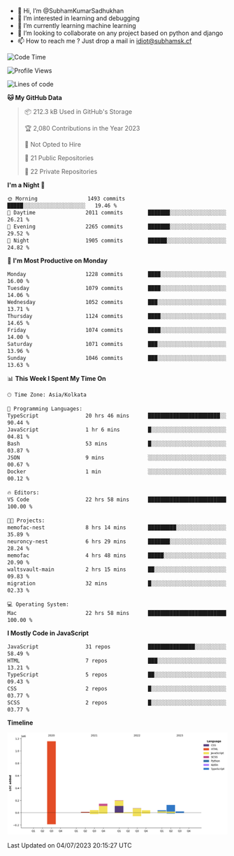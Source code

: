 - 👋 Hi, I’m @SubhamKumarSadhukhan
- 👀 I’m interested in learning and debugging
- 🌱 I’m currently learning machine learning
- 💞️ I’m looking to collaborate on any project based on python and django
- 📫 How to reach me ?
      Just drop a mail in idiot@subhamsk.cf

<!---
SubhamKumarSadhukhan/SubhamKumarSadhukhan is a ✨ special ✨ repository because its `README.md` (this file) appears on your GitHub profile.
You can click the Preview link to take a look at your changes.
--->


<!--START_SECTION:waka-->
![Code Time](http://img.shields.io/badge/Code%20Time-1%2C289%20hrs%2015%20mins-blue)

![Profile Views](http://img.shields.io/badge/Profile%20Views-0-blue)

![Lines of code](https://img.shields.io/badge/From%20Hello%20World%20I%27ve%20Written-1.9%20million%20lines%20of%20code-blue)

**🐱 My GitHub Data** 

> 📦 212.3 kB Used in GitHub's Storage 
 > 
> 🏆 2,080 Contributions in the Year 2023
 > 
> 🚫 Not Opted to Hire
 > 
> 📜 21 Public Repositories 
 > 
> 🔑 22 Private Repositories 
 > 
**I'm a Night 🦉** 

```text
🌞 Morning                1493 commits        █████░░░░░░░░░░░░░░░░░░░░   19.46 % 
🌆 Daytime                2011 commits        ███████░░░░░░░░░░░░░░░░░░   26.21 % 
🌃 Evening                2265 commits        ███████░░░░░░░░░░░░░░░░░░   29.52 % 
🌙 Night                  1905 commits        ██████░░░░░░░░░░░░░░░░░░░   24.82 % 
```
📅 **I'm Most Productive on Monday** 

```text
Monday                   1228 commits        ████░░░░░░░░░░░░░░░░░░░░░   16.00 % 
Tuesday                  1079 commits        ████░░░░░░░░░░░░░░░░░░░░░   14.06 % 
Wednesday                1052 commits        ███░░░░░░░░░░░░░░░░░░░░░░   13.71 % 
Thursday                 1124 commits        ████░░░░░░░░░░░░░░░░░░░░░   14.65 % 
Friday                   1074 commits        ████░░░░░░░░░░░░░░░░░░░░░   14.00 % 
Saturday                 1071 commits        ███░░░░░░░░░░░░░░░░░░░░░░   13.96 % 
Sunday                   1046 commits        ███░░░░░░░░░░░░░░░░░░░░░░   13.63 % 
```


📊 **This Week I Spent My Time On** 

```text
🕑︎ Time Zone: Asia/Kolkata

💬 Programming Languages: 
TypeScript               20 hrs 46 mins      ███████████████████████░░   90.44 % 
JavaScript               1 hr 6 mins         █░░░░░░░░░░░░░░░░░░░░░░░░   04.81 % 
Bash                     53 mins             █░░░░░░░░░░░░░░░░░░░░░░░░   03.87 % 
JSON                     9 mins              ░░░░░░░░░░░░░░░░░░░░░░░░░   00.67 % 
Docker                   1 min               ░░░░░░░░░░░░░░░░░░░░░░░░░   00.12 % 

🔥 Editors: 
VS Code                  22 hrs 58 mins      █████████████████████████   100.00 % 

🐱‍💻 Projects: 
memofac-nest             8 hrs 14 mins       █████████░░░░░░░░░░░░░░░░   35.89 % 
neuroncy-nest            6 hrs 29 mins       ███████░░░░░░░░░░░░░░░░░░   28.24 % 
memofac                  4 hrs 48 mins       █████░░░░░░░░░░░░░░░░░░░░   20.90 % 
waltsvault-main          2 hrs 15 mins       ██░░░░░░░░░░░░░░░░░░░░░░░   09.83 % 
migration                32 mins             █░░░░░░░░░░░░░░░░░░░░░░░░   02.33 % 

💻 Operating System: 
Mac                      22 hrs 58 mins      █████████████████████████   100.00 % 
```

**I Mostly Code in JavaScript** 

```text
JavaScript               31 repos            ███████████████░░░░░░░░░░   58.49 % 
HTML                     7 repos             ███░░░░░░░░░░░░░░░░░░░░░░   13.21 % 
TypeScript               5 repos             ██░░░░░░░░░░░░░░░░░░░░░░░   09.43 % 
CSS                      2 repos             █░░░░░░░░░░░░░░░░░░░░░░░░   03.77 % 
SCSS                     2 repos             █░░░░░░░░░░░░░░░░░░░░░░░░   03.77 % 
```



**Timeline**

![Lines of Code chart](https://raw.githubusercontent.com/SubhamKumarSadhukhan/SubhamKumarSadhukhan/main/assets/bar_graph.png)


 Last Updated on 04/07/2023 20:15:27 UTC
<!--END_SECTION:waka-->
